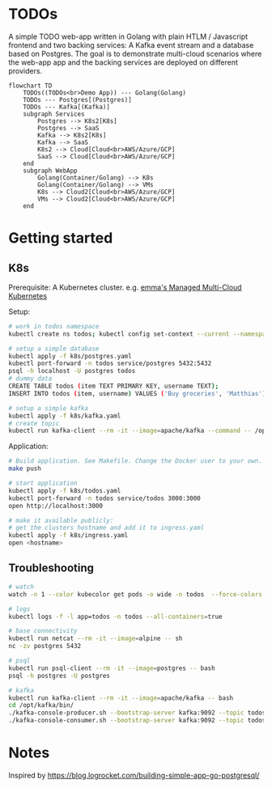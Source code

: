 # TODOs

A simple TODO web-app written in Golang with plain HTLM / Javascript frontend and two backing services: A Kafka event stream and a database based on Postgres. The goal is to demonstrate multi-cloud scenarios where the web-app app and the backing services are deployed on different providers. 


```mermaid
flowchart TD
    TODOs((TODOs<br>Demo App)) --- Golang(Golang)
    TODOs --- Postgres[(Postgres)]
    TODOs --- Kafka[(Kafka)]
    subgraph Services
        Postgres --> K8s2[K8s]
        Postgres --> SaaS
        Kafka --> K8s2[K8s]
        Kafka --> SaaS 
        K8s2 --> Cloud[Cloud<br>AWS/Azure/GCP]
        SaaS --> Cloud[Cloud<br>AWS/Azure/GCP]
    end
    subgraph WebApp
        Golang(Container/Golang) --> K8s
        Golang(Container/Golang) --> VMs
        K8s --> Cloud2[Cloud<br>AWS/Azure/GCP]
        VMs --> Cloud2[Cloud<br>AWS/Azure/GCP]
    end
```

# Getting started

## K8s

Prerequisite: A Kubernetes cluster. e.g. [emma's Managed Multi-Cloud Kubernetes](https://docs.emma.ms/project-services/managed-kubernetes-service/)

Setup:
```sh
# work in todos namespace
kubectl create ns todos; kubectl config set-context --current --namespace=todos

# setup a simple database
kubectl apply -f k8s/postgres.yaml
kubectl port-forward -n todos service/postgres 5432:5432
psql -h localhost -U postgres todos
# dummy data
CREATE TABLE todos (item TEXT PRIMARY KEY, username TEXT);
INSERT INTO todos (item, username) VALUES ('Buy groceries', 'Matthias'), ('Finish homework', 'Matthias'), ('Clean the house', 'Matthias');

# setup a simple kafka
kubectl apply -f k8s/kafka.yaml
# create topic
kubectl run kafka-client --rm -it --image=apache/kafka --command -- /opt/kafka/bin/kafka-topics.sh --bootstrap-server kafka:9092 --create --topic todos-topic
```

Application:
```sh
# Build application. See Makefile. Change the Docker user to your own.
make push

# start application
kubectl apply -f k8s/todos.yaml
kubectl port-forward -n todos service/todos 3000:3000
open http://localhost:3000

# make it available publicly:
# get the clusters hostname and add it to ingress.yaml
kubectl apply -f k8s/ingress.yaml
open <hostname>
```

## Troubleshooting

```sh
# watch
watch -n 1 --color kubecolor get pods -o wide -n todos  --force-colors

# logs
kubectl logs -f -l app=todos -n todos --all-containers=true

# base connectivity
kubectl run netcat --rm -it --image=alpine -- sh
nc -zv postgres 5432

# psql
kubectl run psql-client --rm -it --image=postgres -- bash
psql -h postgres -U postgres 

# kafka
kubectl run kafka-client --rm -it --image=apache/kafka -- bash
cd /opt/kafka/bin/
./kafka-console-producer.sh --bootstrap-server kafka:9092 --topic todos-topic
./kafka-console-consumer.sh --bootstrap-server kafka:9092 --topic todos-topic --from-beginning
```

# Notes
Inspired by https://blog.logrocket.com/building-simple-app-go-postgresql/